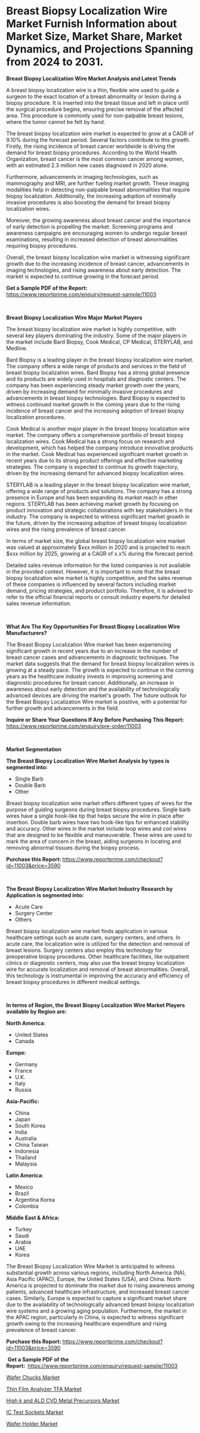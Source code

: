 <p><h1>Breast Biopsy Localization Wire Market Furnish Information about Market Size, Market Share, Market Dynamics, and Projections Spanning from 2024 to 2031.</h1></p><p><strong>Breast Biopsy Localization Wire Market Analysis and Latest Trends</strong></p>
<p><p>A breast biopsy localization wire is a thin, flexible wire used to guide a surgeon to the exact location of a breast abnormality or lesion during a biopsy procedure. It is inserted into the breast tissue and left in place until the surgical procedure begins, ensuring precise removal of the affected area. This procedure is commonly used for non-palpable breast lesions, where the tumor cannot be felt by hand.</p><p>The breast biopsy localization wire market is expected to grow at a CAGR of 9.10% during the forecast period. Several factors contribute to this growth. Firstly, the rising incidence of breast cancer worldwide is driving the demand for breast biopsy procedures. According to the World Health Organization, breast cancer is the most common cancer among women, with an estimated 2.3 million new cases diagnosed in 2020 alone.</p><p>Furthermore, advancements in imaging technologies, such as mammography and MRI, are further fueling market growth. These imaging modalities help in detecting non-palpable breast abnormalities that require biopsy localization. Additionally, the increasing adoption of minimally invasive procedures is also boosting the demand for breast biopsy localization wires.</p><p>Moreover, the growing awareness about breast cancer and the importance of early detection is propelling the market. Screening programs and awareness campaigns are encouraging women to undergo regular breast examinations, resulting in increased detection of breast abnormalities requiring biopsy procedures.</p><p>Overall, the breast biopsy localization wire market is witnessing significant growth due to the increasing incidence of breast cancer, advancements in imaging technologies, and rising awareness about early detection. The market is expected to continue growing in the forecast period.</p></p>
<p><strong>Get a Sample PDF of the Report:&nbsp;</strong> <a href="https://www.reportprime.com/enquiry/request-sample/11003">https://www.reportprime.com/enquiry/request-sample/11003</a></p>
<p>&nbsp;</p>
<p><strong>Breast Biopsy Localization Wire Major Market Players</strong></p>
<p><p>The breast biopsy localization wire market is highly competitive, with several key players dominating the industry. Some of the major players in the market include Bard Biopsy, Cook Medical, CP Medical, STERYLAB, and Medline. </p><p>Bard Biopsy is a leading player in the breast biopsy localization wire market. The company offers a wide range of products and services in the field of breast biopsy localization wires. Bard Biopsy has a strong global presence and its products are widely used in hospitals and diagnostic centers. The company has been experiencing steady market growth over the years, driven by increasing demand for minimally invasive procedures and advancements in breast biopsy technologies. Bard Biopsy is expected to witness continued market growth in the coming years due to the rising incidence of breast cancer and the increasing adoption of breast biopsy localization procedures.</p><p>Cook Medical is another major player in the breast biopsy localization wire market. The company offers a comprehensive portfolio of breast biopsy localization wires. Cook Medical has a strong focus on research and development, which has helped the company introduce innovative products in the market. Cook Medical has experienced significant market growth in recent years due to its strong product offerings and effective marketing strategies. The company is expected to continue its growth trajectory, driven by the increasing demand for advanced biopsy localization wires.</p><p>STERYLAB is a leading player in the breast biopsy localization wire market, offering a wide range of products and solutions. The company has a strong presence in Europe and has been expanding its market reach in other regions. STERYLAB has been achieving market growth by focusing on product innovation and strategic collaborations with key stakeholders in the industry. The company is expected to witness significant market growth in the future, driven by the increasing adoption of breast biopsy localization wires and the rising prevalence of breast cancer.</p><p>In terms of market size, the global breast biopsy localization wire market was valued at approximately $xxx million in 2020 and is projected to reach $xxx million by 2025, growing at a CAGR of x.x% during the forecast period.</p><p>Detailed sales revenue information for the listed companies is not available in the provided context. However, it is important to note that the breast biopsy localization wire market is highly competitive, and the sales revenue of these companies is influenced by several factors including market demand, pricing strategies, and product portfolio. Therefore, it is advised to refer to the official financial reports or consult industry experts for detailed sales revenue information.</p></p>
<p>&nbsp;</p>
<p><strong>What Are The Key Opportunities For Breast Biopsy Localization Wire Manufacturers?</strong></p>
<p><p>The Breast Biopsy Localization Wire market has been experiencing significant growth in recent years due to an increase in the number of breast cancer cases and advancements in diagnostic techniques. The market data suggests that the demand for breast biopsy localization wires is growing at a steady pace. The growth is expected to continue in the coming years as the healthcare industry invests in improving screening and diagnostic procedures for breast cancer. Additionally, an increase in awareness about early detection and the availability of technologically advanced devices are driving the market's growth. The future outlook for the Breast Biopsy Localization Wire market is positive, with a potential for further growth and advancements in the field.</p></p>
<p><strong>Inquire or Share Your Questions If Any Before Purchasing This Report:</strong> <a href="https://www.reportprime.com/enquiry/pre-order/11003">https://www.reportprime.com/enquiry/pre-order/11003</a></p>
<p>&nbsp;</p>
<p><strong>Market Segmentation</strong></p>
<p><strong>The Breast Biopsy Localization Wire Market Analysis by types is segmented into:</strong></p>
<p><ul><li>Single Barb</li><li>Double Barb</li><li>Other</li></ul></p>
<p><p>Breast biopsy localization wire market offers different types of wires for the purpose of guiding surgeons during breast biopsy procedures. Single barb wires have a single hook-like tip that helps secure the wire in place after insertion. Double barb wires have two hook-like tips for enhanced stability and accuracy. Other wires in the market include loop wires and coil wires that are designed to be flexible and maneuverable. These wires are used to mark the area of concern in the breast, aiding surgeons in locating and removing abnormal tissues during the biopsy process.</p></p>
<p><strong>Purchase this Report:&nbsp;</strong><a href="https://www.reportprime.com/checkout?id=11003&price=3590">https://www.reportprime.com/checkout?id=11003&price=3590</a></p>
<p>&nbsp;</p>
<p><strong>The Breast Biopsy Localization Wire Market Industry Research by Application is segmented into:</strong></p>
<p><ul><li>Acute Care</li><li>Surgery Center</li><li>Others</li></ul></p>
<p><p>Breast biopsy localization wire market finds application in various healthcare settings such as acute care, surgery centers, and others. In acute care, the localization wire is utilized for the detection and removal of breast lesions. Surgery centers also employ this technology for preoperative biopsy procedures. Other healthcare facilities, like outpatient clinics or diagnostic centers, may also use the breast biopsy localization wire for accurate localization and removal of breast abnormalities. Overall, this technology is instrumental in improving the accuracy and efficiency of breast biopsy procedures in different medical settings.</p></p>
<p>&nbsp;</p>
<p><strong>In terms of Region, the Breast Biopsy Localization Wire Market Players available by Region are:</strong></p>
<p>
    <p> <strong> North America: </strong>
        <ul>
            <li>United States</li>
            <li>Canada</li>
        </ul>
        </p> 
    <p> <strong> Europe: </strong>
        <ul>
            <li>Germany</li>
            <li>France</li>
            <li>U.K.</li>
            <li>Italy</li>
            <li>Russia</li>
        </ul>
        </p> 
    <p> <strong> Asia-Pacific: </strong>
        <ul>
            <li>China</li>
            <li>Japan</li>
            <li>South Korea</li>
            <li>India</li>
            <li>Australia</li>
            <li>China Taiwan</li>
            <li>Indonesia</li>
            <li>Thailand</li>
            <li>Malaysia</li>
        </ul>
        </p> 
    <p> <strong> Latin America: </strong>
        <ul>
            <li>Mexico</li>
            <li>Brazil</li>
            <li>Argentina Korea</li>
            <li>Colombia</li>
        </ul>
        </p> 
    <p> <strong> Middle East & Africa: </strong>
        <ul>
            <li>Turkey</li>
            <li>Saudi</li>
            <li>Arabia</li>
            <li>UAE</li>
            <li>Korea</li>
        </ul>
    </p>
    </p>
<p><p>The Breast Biopsy Localization Wire Market is anticipated to witness substantial growth across various regions, including North America (NA), Asia Pacific (APAC), Europe, the United States (USA), and China. North America is projected to dominate the market due to rising awareness among patients, advanced healthcare infrastructure, and increased breast cancer cases. Similarly, Europe is expected to capture a significant market share due to the availability of technologically advanced breast biopsy localization wire systems and a growing aging population. Furthermore, the market in the APAC region, particularly in China, is expected to witness significant growth owing to the increasing healthcare expenditure and rising prevalence of breast cancer.</p></p>
<p><strong>Purchase this Report: </strong><a href="https://www.reportprime.com/checkout?id=11003&price=3590">https://www.reportprime.com/checkout?id=11003&price=3590</a></p>
<p>&nbsp;<strong>Get a Sample PDF of the Report:&nbsp;&nbsp;</strong><a href="https://www.reportprime.com/enquiry/request-sample/11003">https://www.reportprime.com/enquiry/request-sample/11003</a></p>
<p><strong></strong></p>
<p><p><a href="https://medium.com/p/ff3a9dcde367/edit">Wafer Chucks Market</a></p><p><a href="https://medium.com/p/6e28071062d1/edit">Thin Film Analyzer TFA Market</a></p><p><a href="https://medium.com/p/3dc351f72223/edit">High k and ALD CVD Metal Precursors Market</a></p><p><a href="https://medium.com/p/855a92cee8d9/edit">IC Test Sockets Market</a></p><p><a href="https://medium.com/p/fb599f671621/edit">Wafer Holder Market</a></p></p>